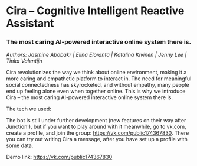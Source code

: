 # Cira – Cognitive Intelligent Reactive Assistant
### The most caring AI-powered interactive online system there is.  

_Authors: Jasmine Abobakr | Elina Eloranta | Katalina Kivinen | Jenny Lee | Tinka Valentijn_

Cira revolutionizes the way we think about online environment, making it a more caring and empathetic platform to interact in. The need for meaningful social connectedness has skyrocketed, and without empathy, many people end up feeling alone even when together online. This is why we introduce Cira – the most caring AI-powered interactive online system there is.

The tech we used:

The bot is still under further development (new features on their way after Junction!), but if you want to play around with it meanwhile, go to vk.com, create a profile, and join the group: https://vk.com/public174367830. There you can try out writing Cira a message, after you have set up a profile with some data.

Demo link: https://vk.com/public174367830
